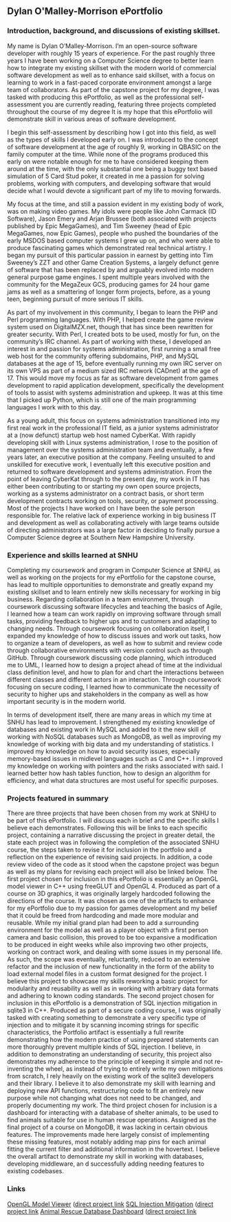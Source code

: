 ## Dylan O'Malley-Morrison ePortfolio


### Introduction, background, and discussions of existing skillset.

My name is Dylan O’Malley-Morrison. I’m an open-source software developer with roughly 15 years of experience. For the past roughly three years I have been working on a Computer Science degree to better learn how to integrate my existing skillset with the modern world of commercial software development as well as to enhance said skillset, with a focus on learning to work in a fast-paced corporate environment amongst a large team of collaborators. As part of the capstone project for my degree, I was tasked with producing this ePortfolio, as well as the professional self-assessment you are currently reading, featuring three projects completed throughout the course of my degree It is my hope that this ePortfolio will demonstrate skill in various areas of software development. 

I begin this self-assessment by describing how I got into this field, as well as the types of skills I developed early on. I was introduced to the concept of software development at the age of roughly 9, working in QBASIC on the family computer at the time. While none of the programs produced this early on were notable enough for me to have considered keeping them around at the time, with the only substantial one being a buggy text based simulation of 5 Card Stud poker, it created in me a passion for solving problems, working with computers, and developing software that would decide what I would devote a significant part of my life to moving forwards. 

My focus at the time, and still a passion evident in my existing body of work, was on making video games. My idols were people like John Carmack (ID Software), Jason Emery and Arjan Brussee (both associated with projects published by Epic MegaGames), and Tim Sweeney (head of Epic MegaGames, now Epic Games), people who pushed the boundaries of the early MSDOS based computer systems I grew up on, and who were able to produce fascinating games which demonstrated real technical artistry. I began my pursuit of this particular passion in earnest by getting into Tim Sweeney’s ZZT and other Game Creation Systems, a largely defunct genre of software that has been replaced by and arguably evolved into modern general purpose game engines. I spent multiple years involved with the community for the MegaZeux GCS, producing games for 24 hour game jams as well as a smattering of longer form projects, before, as a young teen, beginning pursuit of more serious IT skills.

As part of my involvement in this community, I began to learn the PHP and Perl programming languages. With PHP, I helped create the game review system used on DigitalMZX.net, though that has since been rewritten for greater security. With Perl, I created bots to be used, mostly for fun, on the community’s IRC channel. As part of working with these, I developed an interest in and passion for systems administration, first running a small free web host for the community offering subdomains, PHP, and MySQL databases at the age of 15, before eventually running my own IRC server on its own VPS as part of a medium sized IRC network (CADnet) at the age of 17. This would move my focus as far as software development from games development to rapid application development, specifically the development of tools to assist with systems administration and upkeep. It was at this time that I picked up Python, which is still one of the main programming languages I work with to this day.

As a young adult, this focus on systems administration transitioned into my first real work in the professional IT field, as a junior systems administrator at a (now defunct) startup web host named CyberKat. With rapidly developing skill with Linux systems administration, I rose to the position of management over the systems administration team and eventually, a few years later, an executive position at the company. Feeling unsuited to and unskilled for executive work, I eventually left this executive position and returned to software development and systems administration. From the point of leaving CyberKat through to the present day, my work in IT has either been contributing to or starting my own open source projects, working as a systems administrator on a contract basis, or short term development contracts working on tools, security, or payment processing. Most of the projects I have worked on I have been the sole person responsible for. The relative lack of experience working in big business IT and development as well as collaborating actively with large teams outside of directing administrators was a large factor in deciding to finally pursue a Computer Science degree at Southern New Hampshire University. 


### Experience and skills learned at SNHU

Completing my coursework and program in Computer Science at SNHU, as well as working on the projects for my ePortfolio for the capstone course, has lead to multiple opportunities to demonstrate and greatly expand my existing skillset and to learn entirely new skills necessary for working in big business. Regarding collaboration in a team environment, through coursework discussing software lifecycles and teaching the basics of Agile, I learned how a team can work rapidly on improving software through small tasks, providing feedback to higher ups and to customers and adapting to changing needs. Through coursework focusing on collaboration itself, I expanded my knowledge of how to discuss issues and work out tasks, how to organize a team of developers, as well as how to submit and review code through collaborative environments with version control such as through GitHub. Through coursework discussing code planning, which introduced me to UML, I learned how to design a project ahead of time at the individual class definition level, and how to plan for and chart the interactions between different classes and different actors in an interaction. Through coursework focusing on secure coding, I learned how to communicate the necessity of security to higher ups and stakeholders in the company as well as how important security is in the modern world.

In terms of development itself, there are many areas in which my time at SNHU has lead to improvement. I strengthened my existing knowledge of databases and existing work in MySQL and added to it the new skill of working with NoSQL databases such as MongoDB, as well as improving my knowledge of working with big data and my understanding of statistics. I improved my knowledge on how to avoid security issues, especially memory-based issues in midlevel languages such as C and C++. I improved my knowledge on working with pointers and the risks associated with said. I learned better how hash tables function, how to design an algorithm for efficiency, and what data structures are most useful for specific purposes. 


### Projects featured in summary

There are three projects that have been chosen from my work at SNHU to be part of this ePortfolio. I will discuss each in brief and the specific skills I believe each demonstrates. Following this will be links to each specific project, containing a narrative discussing the project in greater detail, the state each project was in following the completion of the associated SNHU course, the steps taken to revise it for inclusion in the portfolio and a reflection on the experience of revising said projects. In addition, a code review video of the code as it stood when the capstone project was begun as well as my plans for revising each project will also be linked below.
The first project chosen for inclusion in this ePortfolio is essentially an OpenGL model viewer in C++ using freeGLUT and OpenGL 4. Produced as part of a course on 3D graphics, it was originally largely hardcoded following the directions of the course. It was chosen as one of the artifacts to enhance for my ePortfolio due to my passion for games development and my belief that it could be freed from hardcoding and made more modular and reusable. While my initial grand plan had been to add a surrounding environment for the model as well as a player object with a first person camera and basic collision, this proved to be too expansive a modification to be produced in eight weeks while also improving two other projects, working on contract work, and dealing with some issues in my personal life. As such, the scope was eventually, reluctantly, reduced to an extensive refactor and the inclusion of new functionality in the form of the ability to load external model files in a custom format designed for the project. I believe this project to showcase my skills reworking a basic project for modularity and reusability as well as in working with arbitrary data formats and adhering to known coding standards. 
The second project chosen for inclusion in this ePortfolio is a demonstration of SQL injection mitigation in sqlite3 in C++. Produced as part of a secure coding course, I was originally tasked with creating something to demonstrate a very specific type of injection and to mitigate it by scanning incoming strings for specific characteristics, the Portfolio artifact is essentially a full rewrite demonstrating how the modern practice of using prepared statements can more thoroughly prevent multiple kinds of SQL injection. I believe, in addition to demonstrating an understanding of security, this project also demonstrates my adherence to the principle of keeping it simple and not re-inventing the wheel, as instead of trying to entirely write my own mitigations from scratch, I rely heavily on the existing work of the sqlite3 developers and their library. I believe it to also demonstrate my skill with learning and deploying new API functions, restructuring code to fit an entirely new purpose while not changing what does not need to be changed, and properly documenting my work.
The third project chosen for inclusion is a dashboard for interacting with a database of shelter animals, to be used to find animals suitable for use in human rescue operations. Assigned as the final project of a course on MongoDB, it was lacking in certain obvious features. The improvements made here largely consist of implementing these missing features, most notably adding map pins for each animal fitting the current filter and additional information in the hovertext. I believe the overall artifact to demonstrate my skill in working with databases, developing middleware, an	d successfully adding needing features to existing codebases. 


### Links

[OpenGL Model Viewer](projects/modelviewer.md) ([direct project link](https://github.com/Dizzy611/SNHUGLCapstone)
[SQL Injection Mitigation](projects/sqlinject.md) ([direct project link](https://github.com/Dizzy611/SNHUSQLInjectionePortfolio)
[Animal Rescue Database Dashboard](projects/database.md) ([direct project link](https://github.com/Dizzy611/SNHUDatabaseePortfolio)
